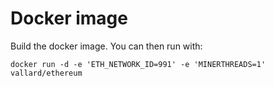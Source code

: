 # Docker image

Build the docker image.  You can then run with: 

```
docker run -d -e 'ETH_NETWORK_ID=991' -e 'MINERTHREADS=1' vallard/ethereum
```

